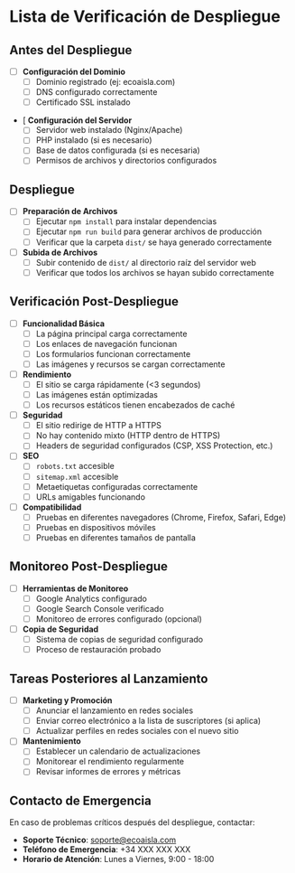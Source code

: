 # Lista de Verificación de Despliegue

## Antes del Despliegue

- [ ] **Configuración del Dominio**
  - [ ] Dominio registrado (ej: ecoaisla.com)
  - [ ] DNS configurado correctamente
  - [ ] Certificado SSL instalado

- [ **Configuración del Servidor**
  - [ ] Servidor web instalado (Nginx/Apache)
  - [ ] PHP instalado (si es necesario)
  - [ ] Base de datos configurada (si es necesaria)
  - [ ] Permisos de archivos y directorios configurados

## Despliegue

- [ ] **Preparación de Archivos**
  - [ ] Ejecutar `npm install` para instalar dependencias
  - [ ] Ejecutar `npm run build` para generar archivos de producción
  - [ ] Verificar que la carpeta `dist/` se haya generado correctamente

- [ ] **Subida de Archivos**
  - [ ] Subir contenido de `dist/` al directorio raíz del servidor web
  - [ ] Verificar que todos los archivos se hayan subido correctamente

## Verificación Post-Despliegue

- [ ] **Funcionalidad Básica**
  - [ ] La página principal carga correctamente
  - [ ] Los enlaces de navegación funcionan
  - [ ] Los formularios funcionan correctamente
  - [ ] Las imágenes y recursos se cargan correctamente

- [ ] **Rendimiento**
  - [ ] El sitio se carga rápidamente (<3 segundos)
  - [ ] Las imágenes están optimizadas
  - [ ] Los recursos estáticos tienen encabezados de caché

- [ ] **Seguridad**
  - [ ] El sitio redirige de HTTP a HTTPS
  - [ ] No hay contenido mixto (HTTP dentro de HTTPS)
  - [ ] Headers de seguridad configurados (CSP, XSS Protection, etc.)

- [ ] **SEO**
  - [ ] `robots.txt` accesible
  - [ ] `sitemap.xml` accesible
  - [ ] Metaetiquetas configuradas correctamente
  - [ ] URLs amigables funcionando

- [ ] **Compatibilidad**
  - [ ] Pruebas en diferentes navegadores (Chrome, Firefox, Safari, Edge)
  - [ ] Pruebas en dispositivos móviles
  - [ ] Pruebas en diferentes tamaños de pantalla

## Monitoreo Post-Despliegue

- [ ] **Herramientas de Monitoreo**
  - [ ] Google Analytics configurado
  - [ ] Google Search Console verificado
  - [ ] Monitoreo de errores configurado (opcional)

- [ ] **Copia de Seguridad**
  - [ ] Sistema de copias de seguridad configurado
  - [ ] Proceso de restauración probado

## Tareas Posteriores al Lanzamiento

- [ ] **Marketing y Promoción**
  - [ ] Anunciar el lanzamiento en redes sociales
  - [ ] Enviar correo electrónico a la lista de suscriptores (si aplica)
  - [ ] Actualizar perfiles en redes sociales con el nuevo sitio

- [ ] **Mantenimiento**
  - [ ] Establecer un calendario de actualizaciones
  - [ ] Monitorear el rendimiento regularmente
  - [ ] Revisar informes de errores y métricas

## Contacto de Emergencia

En caso de problemas críticos después del despliegue, contactar:

- **Soporte Técnico**: soporte@ecoaisla.com
- **Teléfono de Emergencia**: +34 XXX XXX XXX
- **Horario de Atención**: Lunes a Viernes, 9:00 - 18:00
